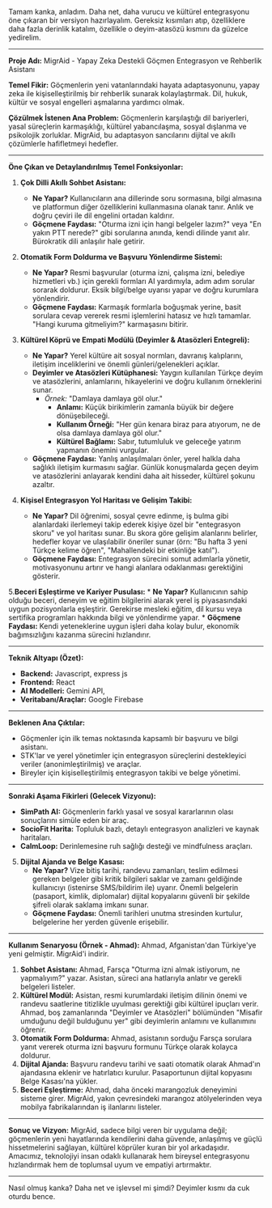 Tamam kanka, anladım. Daha net, daha vurucu ve kültürel entegrasyonu öne çıkaran bir versiyon hazırlayalım. Gereksiz kısımları atıp, özelliklere daha fazla derinlik katalım, özellikle o deyim-atasözü kısmını da güzelce yedirelim.

---

**Proje Adı:** MigrAid - Yapay Zeka Destekli Göçmen Entegrasyon ve Rehberlik Asistanı

**Temel Fikir:** Göçmenlerin yeni vatanlarındaki hayata adaptasyonunu, yapay zeka ile kişiselleştirilmiş bir rehberlik sunarak kolaylaştırmak. Dil, hukuk, kültür ve sosyal engelleri aşmalarına yardımcı olmak.

**Çözülmek İstenen Ana Problem:** Göçmenlerin karşılaştığı dil bariyerleri, yasal süreçlerin karmaşıklığı, kültürel yabancılaşma, sosyal dışlanma ve psikolojik zorluklar. MigrAid, bu adaptasyon sancılarını dijital ve akıllı çözümlerle hafifletmeyi hedefler.

---

**Öne Çıkan ve Detaylandırılmış Temel Fonksiyonlar:**

1.  **Çok Dilli Akıllı Sohbet Asistanı:**
    *   **Ne Yapar?** Kullanıcıların ana dillerinde soru sormasına, bilgi almasına ve platformun diğer özelliklerini kullanmasına olanak tanır. Anlık ve doğru çeviri ile dil engelini ortadan kaldırır.
    *   **Göçmene Faydası:** "Oturma izni için hangi belgeler lazım?" veya "En yakın PTT nerede?" gibi sorularına anında, kendi dilinde yanıt alır. Bürokratik dili anlaşılır hale getirir.

2.  **Otomatik Form Doldurma ve Başvuru Yönlendirme Sistemi:**
    *   **Ne Yapar?** Resmi başvurular (oturma izni, çalışma izni, belediye hizmetleri vb.) için gerekli formları AI yardımıyla, adım adım sorular sorarak doldurur. Eksik bilgi/belge uyarısı yapar ve doğru kurumlara yönlendirir.
    *   **Göçmene Faydası:** Karmaşık formlarla boğuşmak yerine, basit sorulara cevap vererek resmi işlemlerini hatasız ve hızlı tamamlar. "Hangi kuruma gitmeliyim?" karmaşasını bitirir.

3.  **Kültürel Köprü ve Empati Modülü (Deyimler & Atasözleri Entegreli):**
    *   **Ne Yapar?** Yerel kültüre ait sosyal normları, davranış kalıplarını, iletişim inceliklerini ve önemli günleri/gelenekleri açıklar.
    *   **Deyimler ve Atasözleri Kütüphanesi:** Yaygın kullanılan Türkçe deyim ve atasözlerini, anlamlarını, hikayelerini ve doğru kullanım örneklerini sunar.
        *   *Örnek:* "Damlaya damlaya göl olur."
            *   **Anlamı:** Küçük birikimlerin zamanla büyük bir değere dönüşebileceği.
            *   **Kullanım Örneği:** "Her gün kenara biraz para atıyorum, ne de olsa damlaya damlaya göl olur."
            *   **Kültürel Bağlamı:** Sabır, tutumluluk ve geleceğe yatırım yapmanın önemini vurgular.
    *   **Göçmene Faydası:** Yanlış anlaşılmaları önler, yerel halkla daha sağlıklı iletişim kurmasını sağlar. Günlük konuşmalarda geçen deyim ve atasözlerini anlayarak kendini daha ait hisseder, kültürel şokunu azaltır.

4.  **Kişisel Entegrasyon Yol Haritası ve Gelişim Takibi:**
    *   **Ne Yapar?** Dil öğrenimi, sosyal çevre edinme, iş bulma gibi alanlardaki ilerlemeyi takip ederek kişiye özel bir "entegrasyon skoru" ve yol haritası sunar. Bu skora göre gelişim alanlarını belirler, hedefler koyar ve ulaşılabilir öneriler sunar (örn: "Bu hafta 3 yeni Türkçe kelime öğren", "Mahallendeki bir etkinliğe katıl").
    *   **Göçmene Faydası:** Entegrasyon sürecini somut adımlarla yönetir, motivasyonunu artırır ve hangi alanlara odaklanması gerektiğini gösterir.

5.**Beceri Eşleştirme ve Kariyer Pusulası:**
    *   **Ne Yapar?** Kullanıcının sahip olduğu beceri, deneyim ve eğitim bilgilerini alarak yerel iş piyasasındaki uygun pozisyonlarla eşleştirir. Gerekirse mesleki eğitim, dil kursu veya sertifika programları hakkında bilgi ve yönlendirme yapar.
    *   **Göçmene Faydası:** Kendi yeteneklerine uygun işleri daha kolay bulur, ekonomik bağımsızlığını kazanma sürecini hızlandırır.



---

**Teknik Altyapı (Özet):**
*   **Backend:** Javascript, express js
*   **Frontend:** React
*   **AI Modelleri:** Gemini API,
*   **Veritabanı/Araçlar:** Google Firebase

---

**Beklenen Ana Çıktılar:**
*   Göçmenler için ilk temas noktasında kapsamlı bir başvuru ve bilgi asistanı.
*   STK'lar ve yerel yönetimler için entegrasyon süreçlerini destekleyici veriler (anonimleştirilmiş) ve araçlar.
*   Bireyler için kişiselleştirilmiş entegrasyon takibi ve belge yönetimi.

---

**Sonraki Aşama Fikirleri (Gelecek Vizyonu):**
*   **SimPath AI:** Göçmenlerin farklı yasal ve sosyal kararlarının olası sonuçlarını simüle eden bir araç.
*   **SocioFit Harita:** Topluluk bazlı, detaylı entegrasyon analizleri ve kaynak haritaları.
*   **CalmLoop:** Derinlemesine ruh sağlığı desteği ve mindfulness araçları.
5.  **Dijital Ajanda ve Belge Kasası:**
    *   **Ne Yapar?** Vize bitiş tarihi, randevu zamanları, teslim edilmesi gereken belgeler gibi kritik bilgileri saklar ve zamanı geldiğinde kullanıcıyı (istenirse SMS/bildirim ile) uyarır. Önemli belgelerin (pasaport, kimlik, diplomalar) dijital kopyalarını güvenli bir şekilde şifreli olarak saklama imkanı sunar.
    *   **Göçmene Faydası:** Önemli tarihleri unutma stresinden kurtulur, belgelerine her yerden güvenle erişebilir.


---

**Kullanım Senaryosu (Örnek - Ahmad):**
Ahmad, Afganistan'dan Türkiye'ye yeni gelmiştir. MigrAid'i indirir.

1.  **Sohbet Asistanı:** Ahmad, Farsça "Oturma izni almak istiyorum, ne yapmalıyım?" yazar. Asistan, süreci ana hatlarıyla anlatır ve gerekli belgeleri listeler.
2.  **Kültürel Modül:** Asistan, resmi kurumlardaki iletişim dilinin önemi ve randevu saatlerine titizlikle uyulması gerektiği gibi kültürel ipuçları verir. Ahmad, boş zamanlarında "Deyimler ve Atasözleri" bölümünden "Misafir umduğunu değil bulduğunu yer" gibi deyimlerin anlamını ve kullanımını öğrenir.
3.  **Otomatik Form Doldurma:** Ahmad, asistanın sorduğu Farsça sorulara yanıt vererek oturma izni başvuru formunu Türkçe olarak kolayca doldurur.
4.  **Dijital Ajanda:** Başvuru randevu tarihi ve saati otomatik olarak Ahmad'ın ajandasına eklenir ve hatırlatıcı kurulur. Pasaportunun dijital kopyasını Belge Kasası'na yükler.
5.  **Beceri Eşleştirme:** Ahmad, daha önceki marangozluk deneyimini sisteme girer. MigrAid, yakın çevresindeki marangoz atölyelerinden veya mobilya fabrikalarından iş ilanlarını listeler.

---

**Sonuç ve Vizyon:**
MigrAid, sadece bilgi veren bir uygulama değil; göçmenlerin yeni hayatlarında kendilerini daha güvende, anlaşılmış ve güçlü hissetmelerini sağlayan, kültürel köprüler kuran bir yol arkadaşıdır. Amacımız, teknolojiyi insan odaklı kullanarak hem bireysel entegrasyonu hızlandırmak hem de toplumsal uyum ve empatiyi artırmaktır.

---

Nasıl olmuş kanka? Daha net ve işlevsel mi şimdi? Deyimler kısmı da cuk oturdu bence.
